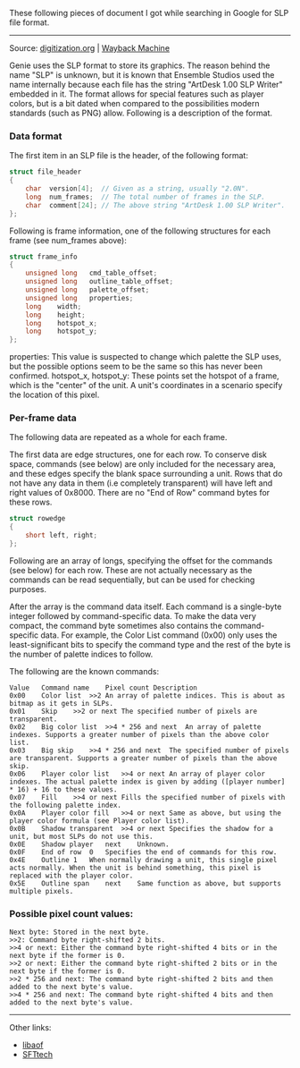 These following pieces of document I got while searching in Google for SLP file format.

--- 
Source: [digitization.org](http://www.digitization.org/wiki/index.php/SLP) | [Wayback Machine](https://web.archive.org/web/20130411064914/http://www.digitization.org/wiki/index.php/SLP)

Genie uses the SLP format to store its graphics. The reason behind the name "SLP" is unknown, but it is known that Ensemble Studios used the name internally because each file has the string "ArtDesk 1.00 SLP Writer" embedded in it. The format allows for special features such as player colors, but is a bit dated when compared to the possibilities modern standards (such as PNG) allow. Following is a description of the format.

### Data format

The first item in an SLP file is the header, of the following format:

```c
struct file_header
{
	char  version[4];  // Given as a string, usually "2.0N".
	long  num_frames;  // The total number of frames in the SLP.
	char  comment[24]; // The above string "ArtDesk 1.00 SLP Writer".
};
```

Following is frame information, one of the following structures for each frame (see num_frames above):

```c
struct frame_info
{
	unsigned long	cmd_table_offset;
	unsigned long	outline_table_offset;
	unsigned long	palette_offset;
	unsigned long	properties;
	long	width;
	long	height;
	long	hotspot_x;
	long	hotspot_y;
};
```

properties: This value is suspected to change which palette the SLP uses, but the possible options seem to be the same so this has never been confirmed.
hotspot_x, hotspot_y: These points set the hotspot of a frame, which is the "center" of the unit. A unit's coordinates in a scenario specify the location of this pixel.

### Per-frame data

The following data are repeated as a whole for each frame.

The first data are edge structures, one for each row. To conserve disk space, commands (see below) are only included for the necessary area, and these edges specify the blank space surrounding a unit. Rows that do not have any data in them (i.e completely transparent) will have left and right values of 0x8000. There are no "End of Row" command bytes for these rows.

```c
struct rowedge
{
	short left, right;
};
```

Following are an array of longs, specifying the offset for the commands (see below) for each row. These are not actually necessary as the commands can be read sequentially, but can be used for checking purposes.

After the array is the command data itself. Each command is a single-byte integer followed by command-specific data. To make the data very compact, the command byte sometimes also contains the command-specific data. For example, the Color List command (0x00) only uses the least-significant bits to specify the command type and the rest of the byte is the number of palette indices to follow.

The following are the known commands:

```
Value	Command name	Pixel count	Description
0x00	Color list	>>2	An array of palette indices. This is about as bitmap as it gets in SLPs.
0x01	Skip	>>2 or next	The specified number of pixels are transparent.
0x02	Big color list	>>4 * 256 and next	An array of palette indexes. Supports a greater number of pixels than the above color list.
0x03	Big skip	>>4 * 256 and next	The specified number of pixels are transparent. Supports a greater number of pixels than the above skip.
0x06	Player color list	>>4 or next	An array of player color indexes. The actual palette index is given by adding ([player number] * 16) + 16 to these values.
0x07	Fill	>>4 or next	Fills the specified number of pixels with the following palette index.
0x0A	Player color fill	>>4 or next	Same as above, but using the player color formula (see Player color list).
0x0B	Shadow transparent	>>4 or next	Specifies the shadow for a unit, but most SLPs do not use this.
0x0E	Shadow player	next	Unknown.
0x0F	End of row	0	Specifies the end of commands for this row.
0x4E	Outline	1	When normally drawing a unit, this single pixel acts normally. When the unit is behind something, this pixel is replaced with the player color.
0x5E	Outline span	next	Same function as above, but supports multiple pixels.
```

### Possible pixel count values:

```
Next byte: Stored in the next byte.
>>2: Command byte right-shifted 2 bits.
>>4 or next: Either the command byte right-shifted 4 bits or in the next byte if the former is 0.
>>2 or next: Either the command byte right-shifted 2 bits or in the next byte if the former is 0.
>>2 * 256 and next: The command byte right-shifted 2 bits and then added to the next byte's value.
>>4 * 256 and next: The command byte right-shifted 4 bits and then added to the next byte's value.
```
---
Other links:
- [libaof](https://github.com/chrisforbes/libaof/blob/master/libaof/slp.c)
- [SFTtech](https://github.com/SFTtech/openage/blob/master/doc/media/slp-files.md)
